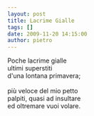 ```yaml
---
layout: post
title: Lacrime Gialle
tags: []
date: 2009-11-20 14:15:00
author: pietro
---
```

Poche lacrime gialle<br/>ultimi superstiti<br/>d'una lontana primavera;<br/><br/>più veloce del mio petto<br/>palpiti, quasi ad insultare<br/>ed oltremare vuoi volare.
